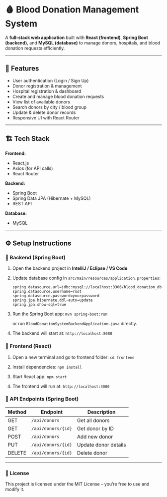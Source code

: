 # 🩸 Blood Donation Management System

A **full-stack web application** built with **React (frontend)**, **Spring Boot (backend)**, and **MySQL (database)** to manage donors, hospitals, and blood donation requests efficiently.  

---

## 🚀 Features
- User authentication (Login / Sign Up)
- Donor registration & management
- Hospital registration & dashboard
- Create and manage blood donation requests
- View list of available donors
- Search donors by city / blood group
- Update & delete donor records
- Responsive UI with React Router

---

## 🏗️ Tech Stack
**Frontend:**
- React.js  
- Axios (for API calls)  
- React Router  

**Backend:**
- Spring Boot  
- Spring Data JPA (Hibernate + MySQL)  
- REST API  

**Database:**
- MySQL  

---

## ⚙️ Setup Instructions

### 🔹 Backend (Spring Boot)
1. Open the backend project in **IntelliJ / Eclipse / VS Code**.
2. Update database config in `src/main/resources/application.properties`:
   ```properties
   spring.datasource.url=jdbc:mysql://localhost:3306/blood_donation_db
   spring.datasource.username=root
   spring.datasource.password=yourpassword
   spring.jpa.hibernate.ddl-auto=update
   spring.jpa.show-sql=true

3. Run the Spring Boot app:
   `mvn spring-boot:run`

   or run `BloodDonationSystemBackendApplication.java` directly.

4. The backend will start at:
   `http://localhost:8080`

### 🔹 Frontend (React)
1. Open a new terminal and go to frontend folder:
   `cd frontend`
   
2. Install dependencies:
   `npm install`
   
3. Start React app:
   `npm start`
   
4. The frontend will run at:
   `http://localhost:3000`

### 📌 API Endpoints (Spring Boot)

| Method | Endpoint           | Description          |
| ------ | ------------------ | -------------------- |
| GET    | `/api/donors`      | Get all donors       |
| GET    | `/api/donors/{id}` | Get donor by ID      |
| POST   | `/api/donors`      | Add new donor        |
| PUT    | `/api/donors/{id}` | Update donor details |
| DELETE | `/api/donors/{id}` | Delete donor         |



---

### 📜 License

This project is licensed under the MIT License – you’re free to use and modify it.

